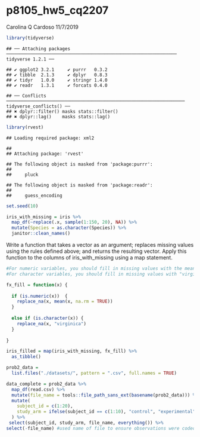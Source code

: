 p8105\_hw5\_cq2207
================
Carolina Q Cardoso
11/7/2019

``` r
library(tidyverse)
```

    ## ── Attaching packages ──────────────────────────────────────────────────────────────── tidyverse 1.2.1 ──

    ## ✔ ggplot2 3.2.1     ✔ purrr   0.3.2
    ## ✔ tibble  2.1.3     ✔ dplyr   0.8.3
    ## ✔ tidyr   1.0.0     ✔ stringr 1.4.0
    ## ✔ readr   1.3.1     ✔ forcats 0.4.0

    ## ── Conflicts ─────────────────────────────────────────────────────────────────── tidyverse_conflicts() ──
    ## ✖ dplyr::filter() masks stats::filter()
    ## ✖ dplyr::lag()    masks stats::lag()

``` r
library(rvest)
```

    ## Loading required package: xml2

    ## 
    ## Attaching package: 'rvest'

    ## The following object is masked from 'package:purrr':
    ## 
    ##     pluck

    ## The following object is masked from 'package:readr':
    ## 
    ##     guess_encoding

``` r
set.seed(10)

iris_with_missing = iris %>% 
  map_df(~replace(.x, sample(1:150, 20), NA)) %>%
  mutate(Species = as.character(Species)) %>%
  janitor::clean_names()
```

Write a function that takes a vector as an argument; replaces missing
values using the rules defined above; and returns the resulting vector.
Apply this function to the columns of iris\_with\_missing using a map
statement.

``` r
#For numeric variables, you should fill in missing values with the mean of non-missing values
#For character variables, you should fill in missing values with "virginica" (Species)

fx_fill = function(x) {
  
  if (is.numeric(x))  {
    replace_na(x, mean(x, na.rm = TRUE))
  }
  
  else if (is.character(x)) {
    replace_na(x, "virginica")
  }
  
}

iris_filled = map(iris_with_missing, fx_fill) %>%
  as_tibble()
```

``` r
prob2_data =
  list.files("./datasets/", pattern = ".csv", full.names = TRUE) 

data_complete = prob2_data %>%
  map_df(read.csv) %>%
  mutate(file_name = tools::file_path_sans_ext(basename(prob2_data))) %>%
  mutate(
    subject_id = c(1:20), 
    study_arm = ifelse(subject_id == c(1:10), "control", "experimental")
  ) %>%
 select(subject_id, study_arm, file_name, everything()) %>%
select(-file_name) #used name of file to ensure observations were coded correctly as control/experimental
```
